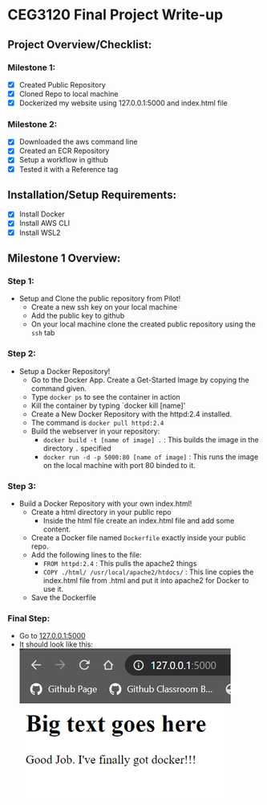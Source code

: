 # CEG3120 Final Project Write-up

## Project Overview/Checklist:

### Milestone 1:
- [x] Created Public Repository
- [x] Cloned Repo to local machine
- [x] Dockerized my website using 127.0.0.1:5000 and index.html file 
### Milestone 2:
- [x] Downloaded the aws command line
- [x] Created an ECR Repository
- [x] Setup a workflow in github
- [x] Tested it with a Reference tag

## Installation/Setup Requirements:
- [x] Install Docker
- [x] Install AWS CLI
- [x] Install WSL2

## Milestone 1 Overview:

### Step 1:
- Setup and Clone the public repository from Pilot!
	- Create a new ssh key on your local machine
	- Add the public key to github
	- On your local machine clone the created public repository using the `ssh` tab 
### Step 2:
- Setup a Docker Repository!
	- Go to the Docker App. Create a Get-Started Image by copying the command given.
	- Type `docker ps` to see the container in action
	- Kill the container by typing `docker kill [name]'
	- Create a New Docker Repository with the httpd:2.4 installed.
	- The command is `docker pull httpd:2.4`
	- Build the webserver in your repository:
		- `docker build -t [name of image] .` : This builds the image in the directory `.` specified
		- `docker run -d -p 5000:80 [name of image]` : This runs the image on the local machine with port 80 binded to it. 
### Step 3:
- Build a Docker Repository with your own index.html!
	- Create a html directory in your public repo
		- Inside the html file create an index.html file and add some content.
	- Create a Docker file named `Dockerfile` exactly inside your public repo.
	- Add the following lines to the file:
		- `FROM httpd:2.4` : This pulls the apache2 things
		- `COPY ./html/ /usr/local/apache2/htdocs/` : This line copies the index.html file from .html and put it  into apache2 for Docker to use  it.
	- Save the Dockerfile
### Final Step:
- Go to [127.0.0.1:5000](http://127.0.0.1:5000/)
- It should look like this: 
![Proof](ProofOfDocker.png)
